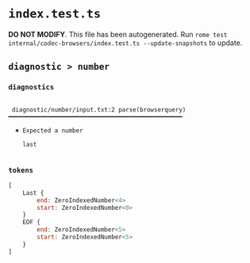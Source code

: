 # `index.test.ts`

**DO NOT MODIFY**. This file has been autogenerated. Run `rome test internal/codec-browsers/index.test.ts --update-snapshots` to update.

## `diagnostic > number`

### `diagnostics`

```

 diagnostic/number/input.txt:2 parse(browserquery) ━━━━━━━━━━━━━━━━━━━━━━━━━━━━━━━━━━━━━━━━━━━━━━━━━

  ✖ Expected a number

    last


```

### `tokens`

```javascript
[
	Last {
		end: ZeroIndexedNumber<4>
		start: ZeroIndexedNumber<0>
	}
	EOF {
		end: ZeroIndexedNumber<5>
		start: ZeroIndexedNumber<5>
	}
]
```
